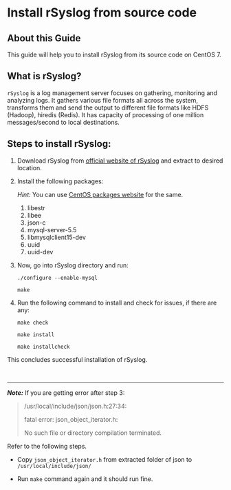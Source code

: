 # Install rSyslog from source code

## About this Guide
This guide will help you to install rSyslog from its source code on CentOS 7.

## What is rSyslog?
`rSyslog` is a log management server focuses on gathering, monitoring and analyzing logs. It gathers various file formats all across the system, transforms them and send the output to different file formats like HDFS (Hadoop), hiredis (Redis). It has capacity of processing of one million messages/second to local destinations.

## Steps to install rSyslog:
1. Download rSyslog from [official website of rSyslog](https://www.rsyslog.com/files/download/rsyslog/rsyslog-8.2106.0.tar.gz) and extract to desired location.

2. Install the following packages:
  
    *Hint:* You can use [CentOS packages website](https://centos.pkgs.org/7/centos-x86_64/) for the same.

   1. libestr
   2. libee 
   3. json-c
   4. mysql-server-5.5
   5. libmysqlclient15-dev
   6. uuid
   7. uuid-dev


3. Now, go into rSyslog directory and run:

    ```
    ./configure --enable-mysql
    ```
    ```
    make
    ```
4. Run the following command to install and check for issues, if there are any: 
   ```
   make check
   ``` 
   ```
   make install
   ``` 
   ```
   make installcheck
   ```
  This concludes successful installation of rSyslog.

<br>

---
***Note:*** If you are getting error after step 3:

  > /usr/local/include/json/json.h:27:34: 
  >
  > fatal error: json_object_iterator.h:
  >
  > No such file or directory compilation terminated.


Refer to the following steps.

- Copy `json_object_iterator.h` from extracted folder of json to `/usr/local/include/json/`

- Run `make` command again and it should run fine.
